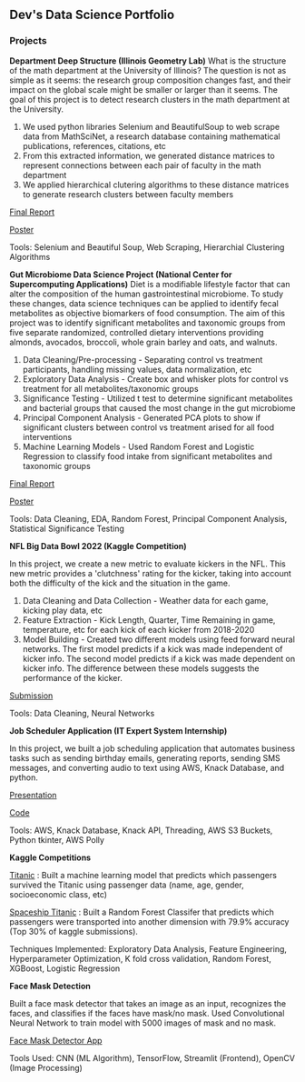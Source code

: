 ## Dev's Data Science Portfolio


### Projects
**Department Deep Structure (Illinois Geometry Lab)**
What is the structure of the math department at the University of Illinois? The question is not as simple as it seems: the research group composition changes fast, and their impact on the global scale might be smaller or larger than it seems. The goal of this project is to detect research clusters in the math department at the University. 

1. We used python libraries Selenium and BeautifulSoup to web scrape data from MathSciNet, a research database containing mathematical publications, references, citations, etc
2. From this extracted information, we generated distance matrices to represent connections between each pair of faculty in the math department
3. We applied hierarchical clutering algorithms to these distance matrices to generate research clusters between faculty members

[Final Report](https://drive.google.com/file/d/1g3Dv-cTI_qWQOws_tKPm-aUfNhc8Uagn/view?usp=sharing)

[Poster](https://drive.google.com/file/d/14vDHpwclFKu1Q50qCm7aBtL-sq-H8VeM/view?usp=sharing)

Tools: Selenium and Beautiful Soup, Web Scraping, Hierarchial Clustering Algorithms



**Gut Microbiome Data Science Project (National Center for Supercomputing Applications)**
Diet is a modifiable lifestyle factor that can alter the composition of the human gastrointestinal microbiome. To study these changes, data science techniques can be applied to identify fecal metabolites as objective biomarkers of food consumption. The aim of this project was to identify
significant metabolites and taxonomic groups from five separate randomized, controlled dietary interventions providing almonds, avocados, broccoli, whole grain barley and oats, and walnuts.

1. Data Cleaning/Pre-processing - Separating control vs treatment participants, handling missing values, data normalization, etc
2. Exploratory Data Analysis - Create box and whisker plots for control vs treatment for all metabolites/taxonomic groups
3. Significance Testing - Utilized t test to determine significant metabolites and bacterial groups that caused the most change in the gut microbiome
4. Principal Component Analysis - Generated PCA plots to show if significant clusters between control vs treatment arised for all food interventions
5. Machine Learning Models - Used Random Forest and Logistic Regression to classify food intake from significant metabolites and taxonomic groups

[Final Report](https://drive.google.com/file/d/1PuUYHk2G0YUckFo4FEECkubsmZK4WMq0/view?usp=sharing)

[Poster](https://drive.google.com/file/d/1P1kzv5zsek4r7QCOsSr7Gk9YfFbhIi4L/view?usp=sharing)

Tools: Data Cleaning, EDA, Random Forest, Principal Component Analysis, Statistical Significance Testing



**NFL Big Data Bowl 2022 (Kaggle Competition)**

In this project, we create a new metric to evaluate kickers in the NFL. This new metric provides a 'clutchness' rating for the kicker, taking into account both the difficulty of the kick and the situation in the game. 

1. Data Cleaning and Data Collection - Weather data for each game, kicking play data, etc
2. Feature Extraction - Kick Length, Quarter, Time Remaining in game, temperature, etc for each kick of each kicker from 2018-2020
3. Model Building - Created two different models using feed forward neural networks. The first model predicts if a kick was made independent of kicker info. The second model predicts if a kick was made dependent on kicker info. The difference between these models suggests the performance of the kicker. 


[Submission](https://www.kaggle.com/code/mattt31/evaluating-kicker-performance-using-ker/notebook?scriptVersionId=84600332)

Tools: Data Cleaning, Neural Networks


**Job Scheduler Application (IT Expert System Internship)**

In this project, we built a job scheduling application that automates business tasks such as sending birthday emails, generating reports, sending SMS messages, and converting audio to text using AWS, Knack Database, and python. 

[Presentation](https://drive.google.com/file/d/14DDx_nlLiqxYkd8V77GPPZEJePfb88SN/view?usp=sharing)

[Code](https://github.com/anandani4136/ITExpsGUI)

 Tools: AWS, Knack Database, Knack API, Threading, AWS S3 Buckets, Python tkinter, AWS Polly



**Kaggle Competitions**

[Titanic](https://github.com/devpatel917/TitanicKaggleML) : Built a machine learning model that predicts which passengers survived the Titanic using passenger data (name, age, gender, socioeconomic class, etc) 

[Spaceship Titanic](https://www.kaggle.com/code/devpatel917/79-random-forest-model) : Built a Random Forest Classifer that predicts which passengers were transported into another dimension with 79.9% accuracy (Top 30% of kaggle submissions). 

Techniques Implemented: Exploratory Data Analysis, Feature Engineering, Hyperparameter Optimization, K fold cross validation, Random Forest, XGBoost, Logistic Regression

**Face Mask Detection**

Built a face mask detector that takes an image as an input, recognizes the faces, and classifies if the faces have mask/no mask. Used Convolutional Neural Network to train model with 5000 images of mask and no mask. 

[Face Mask Detector App](https://devpatel917-facemaskdetection-app-98f4fk.streamlitapp.com/)

Tools Used: CNN (ML Algorithm), TensorFlow, Streamlit (Frontend), OpenCV (Image Processing)
